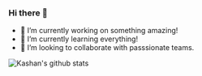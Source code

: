 ### Hi there 👋

<!--
**SMKH-PRO/SMKH-PRO** is a ✨ _special_ ✨ repository because its `README.md` (this file) appears on your GitHub profile.

Here are some ideas to get you started:
-->

- 🔭 I’m currently working on something amazing!
- 🌱 I’m currently learning everything!
- 👯 I’m looking to collaborate with passsionate teams.


![Kashan's github stats](https://github-readme-stats.vercel.app/api?username=SMKH-PRO&count_private=true&hide_border=true&custom_title=My%20Github%20Stats&show_icons=true&hide=stars)

